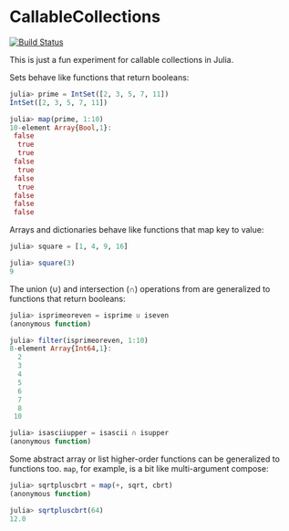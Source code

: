 # CallableCollections

[![Build Status](https://travis-ci.org/TotalVerb/CallableCollections.jl.svg?branch=master)](https://travis-ci.org/TotalVerb/CallableCollections.jl)

This is just a fun experiment for callable collections in Julia.

Sets behave like functions that return booleans:

```julia
julia> prime = IntSet([2, 3, 5, 7, 11])
IntSet([2, 3, 5, 7, 11])

julia> map(prime, 1:10)
10-element Array{Bool,1}:
 false
  true
  true
 false
  true
 false
  true
 false
 false
 false
```

Arrays and dictionaries behave like functions that map key to value:

```julia
julia> square = [1, 4, 9, 16]

julia> square(3)
9
```

The union (∪) and intersection (∩) operations from are generalized to functions
that return booleans:

```julia
julia> isprimeoreven = isprime ∪ iseven
(anonymous function)

julia> filter(isprimeoreven, 1:10)
8-element Array{Int64,1}:
  2
  3
  4
  5
  6
  7
  8
 10

julia> isasciiupper = isascii ∩ isupper
(anonymous function)
```

Some abstract array or list higher-order functions can be generalized to
functions too. `map`, for example, is a bit like multi-argument compose:

```julia
julia> sqrtpluscbrt = map(+, sqrt, cbrt)
(anonymous function)

julia> sqrtpluscbrt(64)
12.0
```
